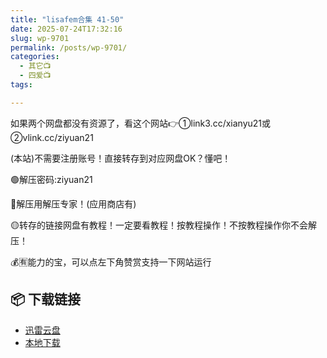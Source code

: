 ```yaml
---
title: "lisafem合集 41-50"
date: 2025-07-24T17:32:16
slug: wp-9701
permalink: /posts/wp-9701/
categories:
  - 其它📺
  - 四爱📺
tags:

---
```


如果两个网盘都没有资源了，看这个网站👉①link3.cc/xianyu21或②vlink.cc/ziyuan21

(本站)不需要注册账号！直接转存到对应网盘OK？懂吧！

🟢解压密码:ziyuan21

🔵解压用解压专家！(应用商店有)

🟡转存的链接网盘有教程！一定要看教程！按教程操作！不按教程操作你不会解压！

💰🈶能力的宝，可以点左下角赞赏支持一下网站运行

## 📦 下载链接
- [迅雷云盘](https://blziyuan21.com/pay-download/9701?key=ba58a83e4b&down_id=0)
- [本地下载](https://blziyuan21.com/pay-download/9701?key=ba58a83e4b&down_id=1)

